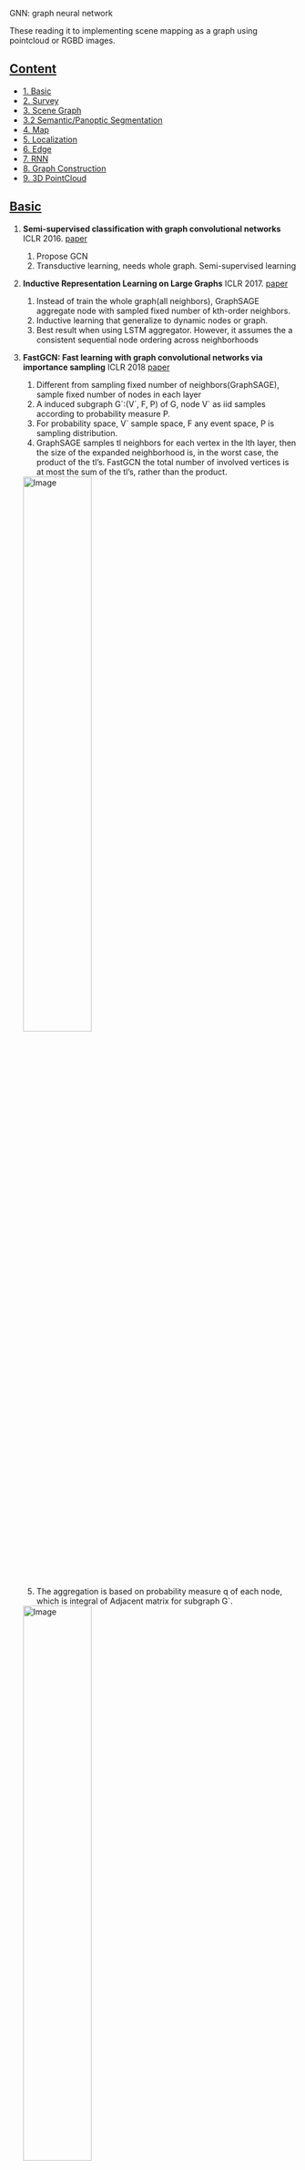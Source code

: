 GNN: graph neural network

These reading it to implementing scene mapping as a graph using pointcloud or RGBD images.

## [Content](#content)
- <a href="#basic">1. Basic</a>
- <a href="#survey">2. Survey</a>
- <a href="#Scene-Graph">3. Scene Graph</a>
- <a href="#Segment">3.2 Semantic/Panoptic Segmentation</a>
- <a href="#SLAM">4. Map</a>
- <a href="#Localization">5. Localization</a>
- <a href="#Edge">6. Edge</a>
- <a href="#sequential-RNN">7. RNN</a>
- <a href="#graph-construction">8. Graph Construction</a>
- <a href="#3D-PointCloud">9. 3D PointCloud</a>


## [Basic](#content)
 
1. **Semi-supervised classification with graph convolutional networks** ICLR 2016. [paper](https://arxiv.org/pdf/1609.02907.pdf) 
   1. Propose GCN
   2. Transductive learning, needs whole graph. Semi-supervised learning
2. **Inductive Representation Learning on Large Graphs** ICLR 2017. [paper](https://arxiv.org/pdf/1706.02216.pdf) 
   1. Instead of train the whole graph(all neighbors), GraphSAGE aggregate node with sampled fixed number of  kth-order neighbors. 
   2. Inductive learning that generalize to dynamic nodes or graph.
   3. Best result when using LSTM aggregator. However, it assumes the a consistent sequential node ordering across neighborhoods
3. **FastGCN: Fast learning with graph convolutional networks via importance sampling** ICLR 2018 [paper](https://arxiv.org/pdf/1801.10247.pdf)
   1. Different from sampling fixed number of neighbors(GraphSAGE), sample fixed number of nodes in each layer
   2. A induced subgraph G\`:(V\`, F, P) of G, node V\` as iid samples according to probability measure P. 
   3. For probability space, V\` sample space, F any event space, P is sampling distribution.
   4. GraphSAGE samples tl neighbors for each vertex in the lth layer, then the size of the
expanded neighborhood is, in the worst case, the product of the tl’s. FastGCN the total number of involved vertices is at most the sum of the tl’s, rather than the product.
   <img src="https://github.com/Leomingyangli/GNNPapers/assets/39786611/c9b02935-8fe5-463e-9fd8-aa41473fa365" alt="Image" style="width: 50%;" />
   
   5. The aggregation is based on probability measure q of each node, which is integral of Adjacent matrix for subgraph G\`.
    <img src="https://github.com/Leomingyangli/GNNPapers/assets/39786611/d9253e67-9e8d-482e-a526-fe10bb390b3d" alt="Image" style="width: 50%;" />

   6. Cant applied to sparse graph when no/few connection between two layers. Split G into G\`s(batch) in Monte Carlo manner.

4. **Graph Attention Networks** ICLR 2018. [paper](https://arxiv.org/pdf/1710.10903.pdf)
   1. Weight calculation from node connectivity to node features
   2. Time complexity of a single GAT attention: O(|V|FF+|E|F)
   3. Not depend on upfront access to the whole graph; no need to know the graph structure upfront
   4. Undirected edge not required (no edge, no computing)
   5. Inductive learning. No fixed-size neighborhood
   6. Predict article class by keywords as nodes and citations as edges.


## [Survey](#content)


1. **Deep Learning for 3D Point Clouds: A Survey** TPAMI 2020. [paper](https://arxiv.org/pdf/1912.12033.pdf)
<img src="https://github.com/Leomingyangli/GNNPapers/assets/39786611/97fda8a0-a6ed-4504-b4e9-0d717964f06f" alt="Image" style="width: 50%;" />

2. **Foundations and modelling of dynamic networks using Dynamic Graph Neural Networks: A survey** 2021 [paper](https://arxiv.org/pdf/2005.07496.pdf)
   1. Define dynamic graph networks.

## [Scene Graph](#content)
1. **Graph R-CNN for Scene Graph Generation** ECCV 2018 [paper](https://openaccess.thecvf.com/content_ECCV_2018/papers/Jianwei_Yang_Graph_R-CNN_for_ECCV_2018_paper.pdf)

<img src="https://github.com/Leomingyangli/GNNPapers/assets/39786611/ef6c730f-cec4-463a-ad44-389c5ecde29b" alt="Image" style="width: 50%;" />
  
2. **SceneGraphFusion: Incremental 3D Scene Graph Prediction from RGB-D Sequences** CVPR 2021 [paper](https://arxiv.org/pdf/2103.14898.pdf)

<img src="https://github.com/Leomingyangli/GNNPapers/assets/39786611/b5229e2f-04dd-4f65-b645-2ba509606afe" alt="Image" style="width: 50%;" />

3. **Incremental 3D Semantic Scene Graph Prediction from RGB Sequences** CVPR 2023 [paper](https://arxiv.org/pdf/2305.02743.pdf)

<img src="https://github.com/Leomingyangli/GNNPapers/assets/39786611/06234748-9740-4832-a546-baf384192ff9" alt="Image" style="width: 50%;" />

## [Segment](#content)
1. **Panoptic Segmentation** CVPR 2019 [paper](https://arxiv.org/pdf/1801.00868.pdf)
   1. Propose Panoptic segmentation metric
   
      ![image](https://github.com/Leomingyangli/GNNPapers/assets/39786611/92aab22b-e983-43e7-ac37-a2ebb123ebe8)
      ![image](https://github.com/Leomingyangli/GNNPapers/assets/39786611/e358cac5-64a4-4c1b-a434-be908fab8e53)
      ![image](https://github.com/Leomingyangli/GNNPapers/assets/39786611/3a8e8258-4363-4f9d-8636-0ce196e27908)
      
2. **Per-pixel classification is not all you need for semantic segmentation** NeurIPS 2021 [paper](https://proceedings.neurips.cc/paper_files/paper/2021/file/950a4152c2b4aa3ad78bdd6b366cc179-Paper.pdf)

<img src="https://github.com/Leomingyangli/GNNPapers/assets/39786611/02b14fbd-4513-42e5-bc6c-b1a2fed0c970" alt="Image" style="width: 50%;" />
   
3. **Fusion-Aware Point Convolution for Online Semantic 3D Scene Segmentation** CVPR 2020 [paper](https://arxiv.org/pdf/2003.06233.pdf)

<img src="https://github.com/Leomingyangli/GNNPapers/assets/39786611/89a16a96-b933-45ef-8ed8-255b3a8fe2b9" alt="Image" style="width: 50%;" />
<img src="https://github.com/Leomingyangli/GNNPapers/assets/39786611/85d542e2-4460-4d75-a4c0-7457d254350b" alt="Image" style="width: 50%;" />

4. **PanopticFusion: Online Volumetric Semantic Mapping at the Level of Stuff and Things** IROS 2019 [paper](https://arxiv.org/pdf/1903.01177.pdf)

<img src="https://github.com/Leomingyangli/GNNPapers/assets/39786611/9faff926-1b3f-4da5-b513-e497ca10f20a" alt="Image" style="width: 50%;" />

5. **ProgressiveFusion: Real-time progressive 3d semantic segmentation for indoor scenes** WACV 2019 [paper](https://arxiv.org/pdf/1804.00257.pdf)

<img src="https://github.com/Leomingyangli/GNNPapers/assets/39786611/ada164c8-d310-43d4-9899-23e6a29187b6" alt="Image" style="width: 50%;" />

6. **SemanticFusion: Dense 3D Semantic Mapping with Convolutional Neural Networks** ICRA 2017 [paper](https://arxiv.org/pdf/1609.05130.pdf)

<img src="https://github.com/Leomingyangli/GNNPapers/assets/39786611/b800219c-f1c3-4cae-8fe8-6ce9ebee31fd" alt="Image" style="width: 50%;" />
      
## [SLAM](#content)


1.**NICE-SLAM: Neural Implicit Scalable Encoding for SLAM** CVPR 2022. [paper](https://arxiv.org/pdf/2112.12130.pdf)
   1. Input RGBD images and pose, predict the pixel depth and color.
   2. Given pose, sampled points along the ray, the pixel depth is weighted sum of <u>occupancy probability times sampled depth</u> along the points. Color has color values.
   3. The grid decoder is fixed. The gird feautre and color weight $\theta,\omega$ are parameters to be optimized
   4. The Mapping is to optimize $\theta,\omega, R, t$ of K selected keyframes
   5. The tracking is to optimize  $R, t$ of current frame
   <img src="https://github.com/Leomingyangli/GNNPapers/assets/39786611/ed59cc64-9246-4d6b-8734-3b7b0183ae66" alt="Image" style="width: 50%;" />
      
2.**iMAP: Implicit Mapping and Positioning in Real-Time** CVPR 2021 [paper](https://arxiv.org/pdf/2103.12352.pdf)
   <img src="https://github.com/Leomingyangli/GNNPapers/assets/39786611/39394061-22db-44f0-99b7-ecce9c408dac" alt="Image" style="width: 50%;" />

3.**Neural Implicit Dense Semantic SLAM** CVPR 2023. [paper](https://arxiv.org/pdf/2304.14560.pdf)

   <img src="https://github.com/Leomingyangli/GNNPapers/assets/39786611/defcd9fb-61ec-46b3-8390-96f6103c3176" alt="Image" style="width: 50%;" />

   
## [Localization](#content)


1. **SEM-GAT: Explainable Semantic Pose Estimation using Learned Graph Attention** [paper](https://arxiv.org/pdf/2308.03718.pdf)
   <img src="https://github.com/Leomingyangli/GNNPapers/assets/39786611/94439d5c-ddf6-4f40-8607-7ba10aef7f4e" alt="Image" style="width: 50%;" />

   1. Given two sequential pointclouds from lidar (we use pixels from RGB), each node contains
      1. 3d coordinate
      2. semantic(e.g., people,sidewalk,building) - (we have semantic category)
      3. feature(origin, centroid, corner, surface) by calculating curvature, -(we try hierarchical to get low level feature)
      4. Instance id
then use GCN to encode graph.
   2. Connect nodes(centroid, origin) between two graphs with same semantic under predefined distance threshold(3meter), edge weight is calculated by Graph Attention Network, serving as confidence score. For each node in current, select edge with maximal score.
   3. Generating cross-covariance matrix for nodes pair.
   4. Use weighted Singular Value Decomposition(SVD) to get Rotation and Translation from matrix.
  
## [Edge](#content)


1. **Edge-Labeling Graph Neural Network for Few-shot Learning.** CVPR 2019. [paper](https://arxiv.org/pdf/1905.01436.pdf)
   1. Few-shot Learning. Node as tasks with (input, label). Edges is 2d(intra, inter) indicate if two nodes share same label
   2. The goal is to predict edge between support set S(with label) and query set Q(without label)
   3. <img src="https://github.com/Leomingyangli/GNNPapers/assets/39786611/5f9078bf-c50a-494a-93af-2f08ccd8df30" alt="Image" style="width: 50%;" />


## [Sequential RNN](#content)


1. **GGS_NN: Gated Graph Sequence Neural Networks.** ICLR2016. [paper](https://arxiv.org/pdf/1511.05493.pdf)  [zhihu](https://zhuanlan.zhihu.com/p/28170197)
   1. Given Graph with sequential input, using GRU arhictecure to transmit information.
   2. All the decription of the task is in the adjacent matrix. For question, add annotation [1,0] as start node and [0,1] as target for initialization.
      <p float="left">
      <img src="https://github.com/Leomingyangli/GNNPapers/assets/39786611/4fc2fd57-9b3b-4bdd-ac6d-ab8c12d7c1b8" alt="Image" style="width: 40%;" />
      <img src="https://github.com/Leomingyangli/GNNPapers/assets/39786611/6ef98bc2-a5b6-4c93-b7a5-7db0edc56358" alt="Image" style="width: 40%;" />
      </p>
   4. The GRU are processed multiple times, meaning hidden state of each node update several times.
      <p float="left">
      <img src="https://github.com/Leomingyangli/GNNPapers/assets/39786611/a1fed10f-6aee-4813-9c21-25cc1e2d10e1" alt="Image" style="width: 40%;" />
      <img src="https://github.com/Leomingyangli/GNNPapers/assets/39786611/d56bc899-4785-4aee-a4d8-ec14c7917a85" alt="Image" style="width: 40%;" />
      </p>
   6. BABI tasks
  
      <img src="https://github.com/Leomingyangli/GNNPapers/assets/39786611/68fff72f-8a6e-4448-b868-a34f36a8db9c" alt="Image" style="width: 30%;" />

## [Graph Construction](#content)


1. **GGT_NN Learning Graphical State Transitions.** ICLR2017. [paper](https://openreview.net/pdf?id=HJ0NvFzxl)
   1. A GGS-NN based framework. BABI tasks
   2. Node has
      1. annotation of type belif value, vector sum to 1, 
      2. strength of existence,scalar. 
      3. hidden state
   3. Edge is belif if two nodes contain edge type, could be multiple types or no edge.
      <img src="https://github.com/Leomingyangli/GNNPapers/assets/39786611/1862e887-659a-4294-94c2-1cc6b89c75b1" alt="Image" style="width: 50%;" />

   4. Could either output single words or sequential words, based on last layer
      <img src="https://github.com/Leomingyangli/GNNPapers/assets/39786611/8885773c-07f4-4b94-8700-f86fc9d5d059" alt="Image" style="width: 50%;" />
      
   5. The most valuable part is how to add new nodes from GRU(G, input vector) to Graph with new nodes(annotation, strength, state)
      <img src="https://github.com/Leomingyangli/GNNPapers/assets/39786611/d2ea4472-a331-40c1-8d52-5f12a52288dd" alt="Image" style="width: 50%;" />


## [3D PointCloud](#content)


1. **Pixel2Mesh: Generating 3D Mesh Models from Single RGB Images** CVPR 2018. [paper](https://arxiv.org/pdf/1804.01654.pdf)
   1. Use GCN to produce 3D shape in triangular mesh from a single color image
      <img src="https://github.com/Leomingyangli/GNNPapers/assets/39786611/0a873dbd-90ae-4383-9995-f8a930479561" alt="Image" style="width: 50%;" />
